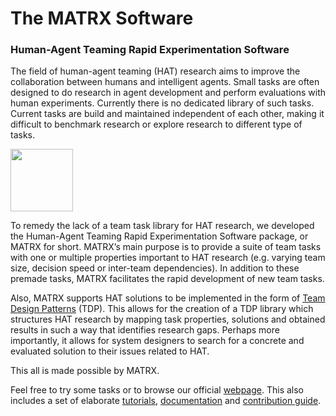 # The MATRX Software
### Human-Agent Teaming Rapid Experimentation Software

The field of human-agent teaming (HAT) research aims to improve the collaboration between humans and intelligent agents. Small tasks are often designed to do research in agent development and perform evaluations with human experiments. Currently there is no dedicated library of such tasks. Current tasks are build and maintained independent of each other, making it difficult to benchmark research or explore research to different type of tasks.

<img src="https://www.matrx-software.com/wp-content/uploads/2020/02/matrx_logo.svg" height="100">

To remedy the lack of a team task library for HAT research, we developed the Human-Agent Teaming Rapid Experimentation Software package, or MATRX for short. MATRX’s main purpose is to provide a suite of team tasks with one or multiple properties important to HAT research (e.g. varying team size, decision speed or inter-team dependencies). In addition to these premade tasks, MATRX facilitates the rapid development of new team tasks. 

Also, MATRX supports HAT solutions to be implemented in the form of [Team Design Patterns](https://s3.amazonaws.com/academia.edu.documents/61212125/TeamPatterns_CR_v520191114-20876-1u5752p.pdf?response-content-disposition=inline%3B%20filename%3DTeam_Design_Patterns.pdf&X-Amz-Algorithm=AWS4-HMAC-SHA256&X-Amz-Credential=AKIAIWOWYYGZ2Y53UL3A%2F20200221%2Fus-east-1%2Fs3%2Faws4_request&X-Amz-Date=20200221T092845Z&X-Amz-Expires=3600&X-Amz-SignedHeaders=host&X-Amz-Signature=6188328a97b458647775b65c0b0669c0b56e44f707d49e7398dcf40849181a6e) (TDP). This allows for the creation of a TDP library which structures HAT research by mapping task properties, solutions and obtained results in such a way that identifies research gaps. Perhaps more importantly, it allows for system designers to search for a concrete and evaluated solution to their issues related to HAT.

This all is made possible by MATRX. 

Feel free to try some tasks or to browse our official [webpage](https://matrx-software.com/). This also includes a set of elaborate [tutorials](https://matrx-software.com/tutorials/), [documentation](http://docs.matrx-software.com/en/latest/) and [contribution guide](https://matrx-software.com/contribution_guide/).
